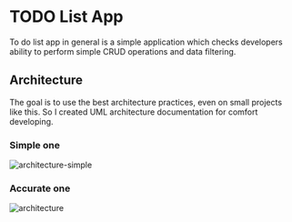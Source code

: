 # TODO List App

To do list app in general is a simple application which checks developers ability to perform simple CRUD operations and data filtering.

## Architecture

The goal is to use the best architecture practices, even on small projects like this. So I created UML architecture documentation for comfort developing.

### Simple one

![architecture-simple](http://www.plantuml.com/plantuml/proxy?cache=no&src=https://raw.githubusercontent.com/async-devil/todo-app-template/master/docs/architecture-simple.puml)

### Accurate one

![architecture](http://www.plantuml.com/plantuml/proxy?cache=no&src=https://raw.githubusercontent.com/async-devil/todo-app-template/master/docs/architecture.puml)
